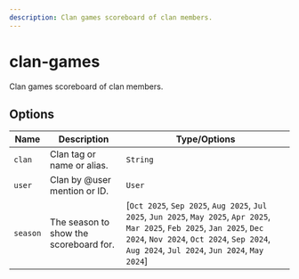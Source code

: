 ```yaml
---
description: Clan games scoreboard of clan members.
---
```


# clan-games

Clan games scoreboard of clan members.

## Options

| Name | Description | Type/Options |
|------|-------------|--------------|
| `clan` | Clan tag or name or alias. | `String` |
| `user` | Clan by @user mention or ID. | `User` |
| `season` | The season to show the scoreboard for. | [`Oct 2025`, `Sep 2025`, `Aug 2025`, `Jul 2025`, `Jun 2025`, `May 2025`, `Apr 2025`, `Mar 2025`, `Feb 2025`, `Jan 2025`, `Dec 2024`, `Nov 2024`, `Oct 2024`, `Sep 2024`, `Aug 2024`, `Jul 2024`, `Jun 2024`, `May 2024`] |

